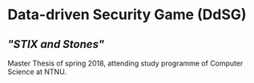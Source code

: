 # Data-driven Security Game (DdSG)

## _"STIX and Stones"_

Master Thesis of spring 2018, attending study programme of Computer Science at NTNU.
